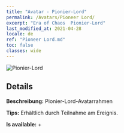 ```yaml
---
title: "Avatar - Pionier-Lord"
permalink: /Avatars/Pioneer Lord/
excerpt: "Era of Chaos  Pionier-Lord"
last_modified_at: 2021-04-28
locale: de
ref: "Pioneer Lord.md"
toc: false
classes: wide
---
```

 ![Pionier-Lord](/images/a/avatarFrame_33.png)

## Details

 **Beschreibung:** Pionier-Lord-Avatarrahmen 

 **Tips:** Erhältlich durch Teilnahme am Ereignis. 

 **Is available:**  + 

